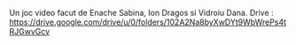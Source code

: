 Un joc video facut de Enache Sabina, Ion Dragos si Vidroiu Dana.
Drive : https://drive.google.com/drive/u/0/folders/102A2Na8byXwDYt9WbWrePs4tRJGwvGcv
